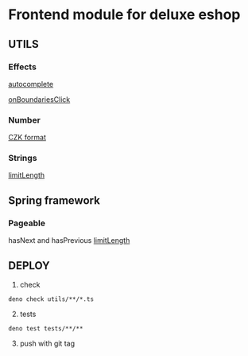 # Frontend module for deluxe eshop

## UTILS

### Effects
[autocomplete](deluxe_frontend/utils/effects/autocomplete.ts?doc=)

[onBoundariesClick](deluxe_frontend/utils/effects/on-boundaries-click.ts?doc=)


### Number
[CZK format](deluxe_frontend/utils/numbers.ts?doc=)

### Strings
[limitLength](deluxe_frontend/utils/strings.ts?doc=)

## Spring framework
### Pageable 
hasNext and hasPrevious
[limitLength](deluxe_frontend/utils/spring/pageable.ts?doc=)


## DEPLOY
1. check 
```
deno check utils/**/*.ts
```
2. tests
```
deno test tests/**/**
```
3. push with git tag

